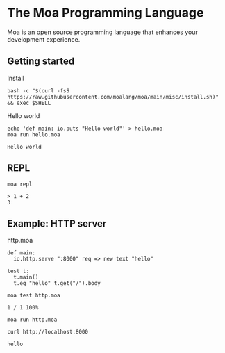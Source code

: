 # The Moa Programming Language
Moa is an open source programming language that enhances your development experience.



## Getting started

Install
```
bash -c "$(curl -fsS https://raw.githubusercontent.com/moalang/moa/main/misc/install.sh)" && exec $SHELL
```

Hello world
```
echo 'def main: io.puts "Hello world"' > hello.moa
moa run hello.moa
```

```
Hello world
```


## REPL
```
moa repl
```

```
> 1 + 2
3
```


## Example: HTTP server

http.moa
```
def main:
  io.http.serve ":8000" req => new text "hello"

test t:
  t.main()
  t.eq "hello" t.get("/").body
```

```
moa test http.moa
```

```
1 / 1 100%
```

```
moa run http.moa
```

```
curl http://localhost:8000
```

```
hello
```
